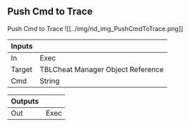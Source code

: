 ## Push Cmd to Trace
Push Cmd to Trace
![[../img/nd_img_PushCmdToTrace.png]]

|Inputs||
|--|--|
| In | Exec |
| Target | TBLCheat Manager Object Reference |
| Cmd | String |

|Outputs||
|--|--|
| Out | Exec |
